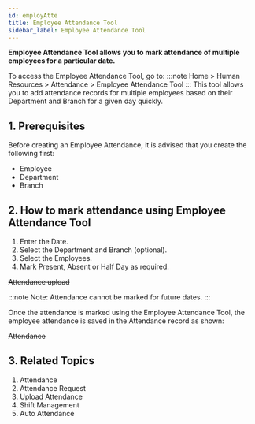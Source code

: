 ```yaml
---
id: employAtte
title: Employee Attendance Tool
sidebar_label: Employee Attendance Tool
---
```


**Employee Attendance Tool allows you to mark attendance of multiple employees for a particular date.**

To access the Employee Attendance Tool, go to:
:::note
Home > Human Resources > Attendance > Employee Attendance Tool
:::
This tool allows you to add attendance records for multiple employees based on their Department and Branch for a given day quickly.

## 1. Prerequisites

Before creating an Employee Attendance, it is advised that you create the following first:

- Employee
- Department
- Branch

## 2. How to mark attendance using Employee Attendance Tool

1. Enter the Date.
1. Select the Department and Branch (optional).
1. Select the Employees.
1. Mark Present, Absent or Half Day as required.

~~Attendance upload~~

:::note
Note: Attendance cannot be marked for future dates.
:::

Once the attendance is marked using the Employee Attendance Tool, the employee attendance is saved in the Attendance record as shown:

~~Attendance~~

## 3. Related Topics

1. Attendance
1. Attendance Request
1. Upload Attendance
1. Shift Management
1. Auto Attendance
